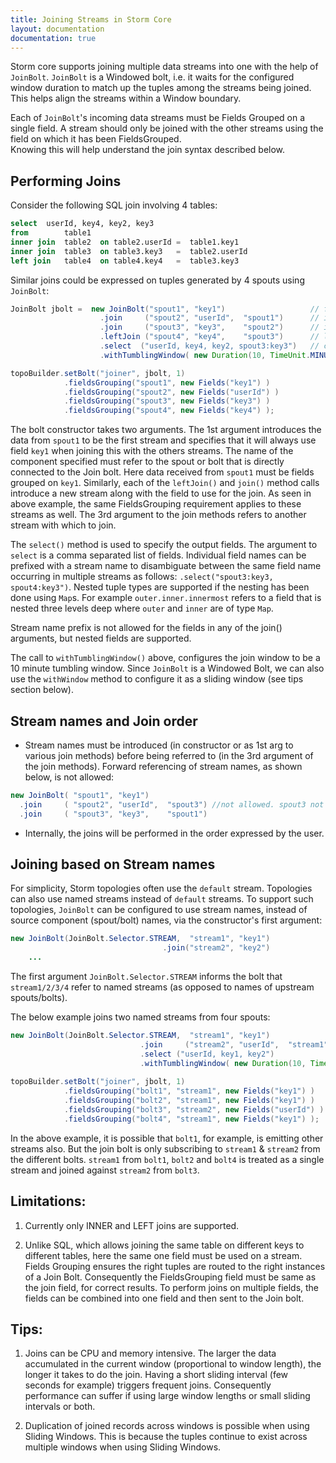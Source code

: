 ```yaml
---
title: Joining Streams in Storm Core
layout: documentation
documentation: true
---
```


Storm core supports joining multiple data streams into one with the help of `JoinBolt`.
`JoinBolt` is a Windowed bolt, i.e. it waits for the configured window duration to match up the
tuples among the streams being joined. This helps align the streams within a Window boundary.

Each of `JoinBolt`'s incoming data streams must be Fields Grouped on a single field. A stream 
should only be joined with the other streams using the field on which it has been FieldsGrouped.  
Knowing this will help understand the join syntax described below.  

## Performing Joins
Consider the following SQL join involving 4 tables:

```sql
select  userId, key4, key2, key3
from        table1
inner join  table2  on table2.userId =  table1.key1
inner join  table3  on table3.key3   =  table2.userId
left join   table4  on table4.key4   =  table3.key3
```

Similar joins could be expressed on tuples generated by 4 spouts using `JoinBolt`:

```java
JoinBolt jbolt =  new JoinBolt("spout1", "key1")                   // from        spout1  
                    .join     ("spout2", "userId",  "spout1")      // inner join  spout2  on spout2.userId = spout1.key1
                    .join     ("spout3", "key3",    "spout2")      // inner join  spout3  on spout3.key3   = spout2.userId   
                    .leftJoin ("spout4", "key4",    "spout3")      // left join   spout4  on spout4.key4   = spout3.key3
                    .select  ("userId, key4, key2, spout3:key3")   // chose output fields
                    .withTumblingWindow( new Duration(10, TimeUnit.MINUTES) ) ;

topoBuilder.setBolt("joiner", jbolt, 1)
            .fieldsGrouping("spout1", new Fields("key1") )
            .fieldsGrouping("spout2", new Fields("userId") )
            .fieldsGrouping("spout3", new Fields("key3") )
            .fieldsGrouping("spout4", new Fields("key4") );
```

The bolt constructor takes two arguments. The 1st argument introduces the data from `spout1`
to be the first stream and specifies that it will always use field `key1` when joining this with the others streams.
The name of the component specified must refer to the spout or bolt that is directly connected to the Join bolt. 
Here data received from `spout1` must be fields grouped on `key1`. Similarly, each of the `leftJoin()` and `join()` method
calls introduce a new stream along with the field to use for the join. As seen in above example, the same FieldsGrouping
requirement applies to these streams as well. The 3rd argument to the join methods refers to another stream with which
to join.

The `select()` method is used to specify the output fields. The argument to `select` is a comma separated list of fields.
Individual field names can be prefixed with a stream name to disambiguate between the same field name occurring in
multiple streams as follows:  `.select("spout3:key3, spout4:key3")`. Nested tuple types are supported if the
nesting has been done using `Map`s. For example  `outer.inner.innermost` refers to a field that is nested three levels
deep where `outer` and `inner` are of type `Map`.   

Stream name prefix is not allowed for the fields in any of the join() arguments, but nested fields are supported. 

The call to `withTumblingWindow()` above, configures the join window to be a 10 minute tumbling window. Since `JoinBolt` 
is a Windowed Bolt, we can also use the `withWindow` method to configure it as a sliding window (see tips section below). 

## Stream names and Join order
* Stream names must be introduced (in constructor or as 1st arg to various join methods) before being referred
to (in the 3rd argument of the join methods). Forward referencing of stream names, as shown below, is not allowed:

```java
new JoinBolt( "spout1", "key1")                 
  .join     ( "spout2", "userId",  "spout3") //not allowed. spout3 not yet introduced
  .join     ( "spout3", "key3",    "spout1")
```
* Internally, the joins will be performed in the order expressed by the user.

## Joining based on Stream names

For simplicity, Storm topologies often use the `default` stream. Topologies can also use named streams 
instead of `default` streams.  To support such topologies, `JoinBolt` can be configured to use stream
names,  instead of source component (spout/bolt) names, via the constructor's first argument:

```java
new JoinBolt(JoinBolt.Selector.STREAM,  "stream1", "key1")
                                  .join("stream2", "key2")
    ...
```
The first argument `JoinBolt.Selector.STREAM` informs the bolt that `stream1/2/3/4` refer to named streams
(as opposed to names of upstream spouts/bolts).


The below example joins two named streams from four spouts:

```java
new JoinBolt(JoinBolt.Selector.STREAM,  "stream1", "key1") 
                             .join     ("stream2", "userId",  "stream1" )
                             .select ("userId, key1, key2")
                             .withTumblingWindow( new Duration(10, TimeUnit.MINUTES) ) ;
                             
topoBuilder.setBolt("joiner", jbolt, 1)
            .fieldsGrouping("bolt1", "stream1", new Fields("key1") )
            .fieldsGrouping("bolt2", "stream1", new Fields("key1") )
            .fieldsGrouping("bolt3", "stream2", new Fields("userId") )
            .fieldsGrouping("bolt4", "stream1", new Fields("key1") );
```

In the above example, it is possible that `bolt1`, for example, is emitting other streams also. But the join bolt 
is only subscribing to `stream1` & `stream2` from the different bolts. `stream1` from `bolt1`, `bolt2` and `bolt4` 
is treated as a single stream and joined against `stream2` from `bolt3`.

## Limitations: 
1. Currently only INNER and LEFT joins are supported. 

2. Unlike SQL, which allows joining the same table on different keys to different tables, here the same one field must be used
   on a stream. Fields Grouping ensures the right tuples are routed to the right instances of a Join Bolt. Consequently the 
   FieldsGrouping field must be same as the join field, for correct results. To perform joins on multiple fields, the fields 
   can be combined into one field and then sent to the Join bolt.  


## Tips:

1. Joins can be CPU and memory intensive. The larger the data accumulated in the current window (proportional to window
   length), the longer it takes to do the join. Having a short sliding interval (few seconds for example) triggers frequent
    joins. Consequently performance can suffer if using large window lengths or small sliding intervals or both.

2. Duplication of joined records across windows is possible when using Sliding Windows. This is because the tuples continue to exist
   across multiple windows when using Sliding Windows.


